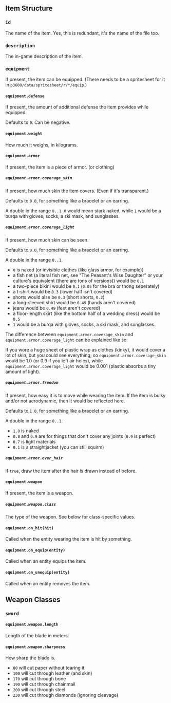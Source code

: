Item Structure
--------------


### `id`

The name of the item.
Yes, this is redundant, it's the name of the file too.

### `description`

The in-game description of the item.

### `equipment`

If present, the item can be equipped.
(There needs to be a spritesheet for it in `p3600/data/spritesheet/r/*/equip`.)

#### `equipment.defense`

If present, the amount of additional defense the item provides while equipped.

Defaults to `0`.
Can be negative.

#### `equipment.weight`

How much it weighs, in kilograms.

#### `equipment.armor`

If present, the item is a piece of armor. (or clothing)

##### `equipment.armor.coverage_skin`

If present, how much skin the item covers.
(Even if it's transparent.)

Defaults to `0.0`, for something like a bracelet or an earring.

A double in the range `0..1`.
`0` would mean stark naked, while `1` would be a burqa with gloves,
socks, a ski mask, and sunglasses.

##### `equipment.armor.coverage_light`

If present, how much skin can be seen.

Defaults to `0.0`, for something like a bracelet or an earring.

A double in the range `0..1`.

 - `0` is naked (or invisible clothes (like glass armor, for example))
 - a fish net (a literal fish net, see "The Peasant's Wise Daughter"
   or your culture's equivalent (there are tons of versions)) would be `0.1`
 - a two-piece bikini would be `0.1` (`0.05` for the bra or thong seperately)
 - a t-shirt would be `0.3` (lower half isn't covered)
 - shorts would alse be `0.3` (short shorts, `0.2`)
 - a long-sleeved shirt would be `0.49` (hands aren't covered)
 - jeans would be `0.49` (feet aren't covered)
 - a floor-length skirt (like the bottom half of a wedding dress) would be `0.5`
 - `1` would be a burqa with gloves, socks, a ski mask, and sunglasses.

The difference between `equipment.armor.coverage_skin` and
`equipment.armor.coverage_light` can be explained like so:

If you wore a huge sheet of plastic wrap as clothes (kinky),
it would cover a lot of skin, but you could see everything; so
`equipment.armor.coverage_skin` would be 1.0 (or 0.9 if you left air holes),
while `equipment.armor.coverage_light` would be 0.001 (plastic absorbs a tiny
amount of light).

##### `equipment.armor.freedom`

If present, how easy it is to move while wearing the item.
If the item is bulky and/or not aerodynamic, then it would be reflected here.

Defaults to `1.0`, for something like a bracelet or an earring.

A double in the range `0..1`.

 - `1.0` is naked
 - `0.8` and `0.9` are for things that don't cover any joints (`0.9` is perfect)
 - `0.7` is light materials
 - `0.1` is a straightjacket (you can still squirm)

##### `equipment.armor.over_hair`

If `true`, draw the item after the hair is drawn instead of before.

#### `equipment.weapon`

If present, the item is a weapon.

##### `equipment.weapon.class`

The type of the weapon.
See below for class-specific values.

#### `equipment.on_hit(hit)`

Called when the entity wearing the item is hit by something.

#### `equipment.on_equip(entity)`

Called when an entity equips the item.

#### `equipment.on_unequip(entity)`

Called when an entity removes the item.


Weapon Classes
--------------

### `sword`

#### `equipment.weapon.length`

Length of the blade in meters.

#### `equipment.weapon.sharpness`

How sharp the blade is.

 - `80` will cut paper without tearing it
 - `100` will cut through leather (and skin)
 - `170` will cut through bone
 - `190` will cut through chainmail
 - `200` will cut through steel
 - `230` will cut through diamonds (ignoring cleavage)
